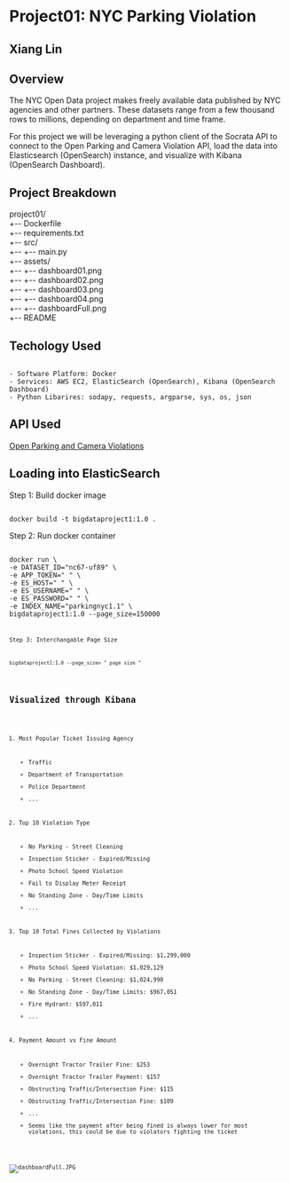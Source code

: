 # Project01: NYC Parking Violation 
## Xiang Lin

## Overview

The NYC Open Data project makes freely available data published by NYC agencies and other partners. These datasets range from a few thousand rows to millions, depending on department and time frame.

For this project we will be leveraging a python client of the Socrata API to connect to the Open Parking and Camera Violation API, load the data into Elasticsearch (OpenSearch) instance, and visualize with Kibana (OpenSearch Dashboard).

## Project Breakdown

project01/ \
+-- Dockerfile \
+-- requirements.txt \
+-- src/ \
+-- +-- main.py \
+-- assets/ \
+-- +-- dashboard01.png \
+-- +-- dashboard02.png \
+-- +-- dashboard03.png \
+-- +-- dashboard04.png \
+-- +-- dashboardFull.png \
+-- README

## Techology Used
<pre><code> 
- Software Platform: Docker
- Services: AWS EC2, ElasticSearch (OpenSearch), Kibana (OpenSearch Dashboard)
- Python Libarires: sodapy, requests, argparse, sys, os, json 
</code></pre>


## API Used

[Open Parking and Camera Violations](https://dev.socrata.com/foundry/data.cityofnewyork.us/nc67-uf89)

## Loading into ElasticSearch

Step 1: Build docker image

<pre><code> 
docker build -t bigdataproject1:1.0 .
</code></pre>

Step 2: Run docker container

<pre><code>
docker run \
-e DATASET_ID="nc67-uf89" \
-e APP_TOKEN=" " \
-e ES_HOST=" " \
-e ES_USERNAME=" " \
-e ES_PASSWORD=" " \
-e INDEX_NAME="parkingnyc1.1" \
bigdataproject1:1.0 --page_size=150000
<pre><code>

Step 3: Interchangable Page Size

<pre><code>
bigdataproject1:1.0 --page_size= " page size "
</code></pre>

## Visualized through Kibana 

1. Most Popular Ticket Issuing Agency
    - Traffic
    - Department of Transportation
    - Police Department
    - ...
    
2. Top 10 Violation Type
    - No Parking - Street Cleaning
    - Inspection Sticker - Expired/Missing
    - Photo School Speed Violation
    - Fail to Display Meter Receipt
    - No Standing Zone - Day/Time Limits
    - ...
    
3. Top 10 Total Fines Collected by Violations
    - Inspection Sticker - Expired/Missing: \$1,299,000
    - Photo School Speed Violation: \$1,029,129
    - No Parking - Street Cleaning: \$1,024,990
    - No Standing Zone - Day/Time Limits: \$967,051
    - Fire Hydrant: \$597,011
    - ...
    
4. Payment Amount vs Fine Amount
    - Overnight Tractor Trailer Fine: \$253
    - Overnight Tractor Trailer Payment: \$157
    - Obstructing Traffic/Intersection Fine: \$115
    - Obstructing Traffic/Intersection Fine: \$109
    - ...
    - Seems like the payment after being fined is always lower for most violations, this could be due to violators fighting the ticket
   
   

![dashboardFull.JPG](attachment:dashboardFull.JPG)


```python

```
